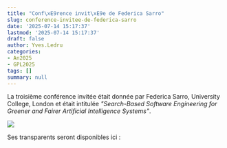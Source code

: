 ```yaml
---
title: "Conf\xE9rence invit\xE9e de Federica Sarro"
slug: conference-invitee-de-federica-sarro
date: '2025-07-14 15:17:37'
lastmod: '2025-07-14 15:17:37'
draft: false
author: Yves.Ledru
categories:
- An2025
- GPL2025
tags: []
summary: null
---
```


La troisième conférence invitée était donnée par Federica Sarro, University College, London et était intitulée _"Search-Based Software Engineering for Greener and Fairer Artificial Intelligence Systems"_.

![](https://gdr-gpl.cnrs.fr/wp-content/uploads/2025/07/GPL25-Sarro1.jpg)

Ses transparents seront disponibles ici :

